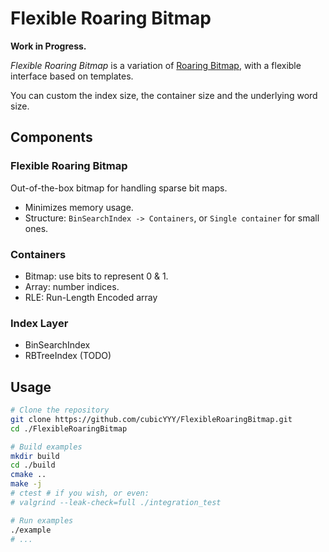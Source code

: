 # Flexible Roaring Bitmap

**Work in Progress.**

*Flexible Roaring Bitmap* is a variation of [Roaring Bitmap](https://github.com/RoaringBitmap/CRoaring), with a flexible interface based on templates.

You can custom the index size, the container size and the underlying word size.

## Components

### Flexible Roaring Bitmap

Out-of-the-box bitmap for handling sparse bit maps.

- Minimizes memory usage.
- Structure: `BinSearchIndex -> Containers`, or `Single container` for small ones.

### Containers

- Bitmap: use bits to represent 0 & 1.
- Array: number indices.
- RLE: Run-Length Encoded array

### Index Layer

- BinSearchIndex
- RBTreeIndex (TODO)

## Usage

```bash
# Clone the repository
git clone https://github.com/cubicYYY/FlexibleRoaringBitmap.git
cd ./FlexibleRoaringBitmap

# Build examples
mkdir build
cd ./build
cmake ..
make -j
# ctest # if you wish, or even:
# valgrind --leak-check=full ./integration_test

# Run examples
./example
# ...
```